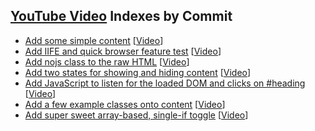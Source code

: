 ## [YouTube Video](https://youtu.be/yD6vCEuejwA) Indexes by Commit

* [Add some simple content](https://github.com/itmd-361-2018/fwd-demos/commit/9235e91b37b6de2e00710688854b270eb4ead215) [[Video](https://youtu.be/yD6vCEuejwA?t=348)]
* [Add IIFE and quick browser feature test](https://github.com/itmd-361-2018/fwd-demos/commit/5070f8f74e8c4aee2033a2ff27e1f94c64210b36) [[Video](https://youtu.be/yD6vCEuejwA?t=1568)]
* [Add nojs class to the raw HTML](https://github.com/itmd-361-2018/fwd-demos/commit/2ec3b8ec2759ce5802563f3cfc89813707e8d6c3) [[Video](https://youtu.be/yD6vCEuejwA?t=1584)]
* [Add two states for showing and hiding content](https://github.com/itmd-361-2018/fwd-demos/commit/40ff42eb840d10bd4afba9f6b423b70b03d86670) [[Video](https://youtu.be/yD6vCEuejwA?t=3058)]
* [Add JavaScript to listen for the loaded DOM and clicks on #heading](https://github.com/itmd-361-2018/fwd-demos/commit/6975f3ec58514ca62075eb4de6915c07d8a12ae0) [[Video](https://youtu.be/yD6vCEuejwA?t=3075)]
* [Add a few example classes onto content](https://github.com/itmd-361-2018/fwd-demos/commit/7461fe5a5ec182afc2edb3ecad5868a47a12e4d9) [[Video](https://youtu.be/yD6vCEuejwA?t=3099)]
* [Add super sweet array-based, single-if toggle](https://github.com/itmd-361-2018/fwd-demos/commit/690ccb321ee51fae3c9127c76a0ce0e25a786e0e) [[Video](https://youtu.be/yD6vCEuejwA?t=4006)]
